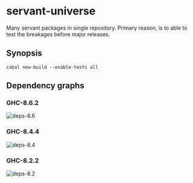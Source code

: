 # servant-universe

Many servant packages in single repository.
Primary reason, is to able to test the breakages before major releases.

## Synopsis

```
cabal new-build --enable-tests all
```

## Dependency graphs

### GHC-8.6.2

![deps-8.6](https://raw.githubusercontent.com/phadej/servant-universe/master/deps.8.6.2.png)

### GHC-8.4.4

![deps-8.4](https://raw.githubusercontent.com/phadej/servant-universe/master/deps.8.4.4.png)

### GHC-8.2.2

![deps-8.2](https://raw.githubusercontent.com/phadej/servant-universe/master/deps.8.2.2.png)
